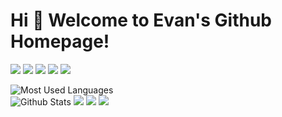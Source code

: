 # Hi 🎉 Welcome to Evan's Github Homepage!

<p>
<img src="https://img.shields.io/static/v1?label=Program&message=Python&color=blue"/>
 <img src="https://img.shields.io/static/v1?label=Program&message=Java&color=yellow"/>
 <img src="https://img.shields.io/static/v1?label=Program&message=Android&color=red"/>
 <img src="https://img.shields.io/static/v1?label=Program&message=Sql&color=gren"/>
 <img src="https://img.shields.io/static/v1?label=Program&message=html&color=mis"/>
</p>

![Most Used Languages](https://github-readme-stats.vercel.app/api/top-langs/?username=reyim3487297072&theme=dark&layout=compact)
</br>
![Github Stats](https://github-readme-stats.vercel.app/api?username=reyim3487297072&show_icons=true&theme=dark&count_private=true)
![](https://stats.justsong.cn/api/csdn?id=reyim3487297072&theme=dark)
![](https://stats.justsong.cn/api/bilibili/?id=1513364019&theme=dark)
![](https://activity-graph.herokuapp.com/graph?username=reyim3487297072&theme=github)
